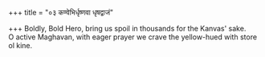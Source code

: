 +++
title = "०३ कण्वेभिर्धृष्णवा धृषद्वाजं"

+++
Boldly, Bold Hero, bring us spoil in thousands for the Kanvas' sake.  
     O active Maghavan, with eager prayer we crave the yellow-hued with store ol kine.